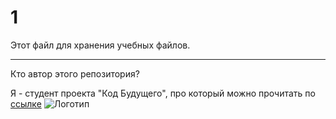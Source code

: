 # 1
Этот файл для хранения учебных файлов.

---

Кто автор этого репозитория?

Я - студент проекта "Код Будущего", про который можно прочитать по [ссылке](https://национальныепроекты.рф/news/v-it-s-nulya-kak-popast-na-kursy-kod-budushchego/)
![Логотип](https://sun9-20.userapi.com/impg/47-qFaoB60O4wGB_jE52YnjhbECynOlKsaUFmg/y-mT2oqH2Gw.jpg?size=2160x2160&quality=95&sign=7d601ea84404326642a84c7b5e5a4e75&c_uniq_tag=bcv_80vJv5OZ80wH-gj-7tOxA_4LCrzEA5UCJGxUXW8&type=album)
